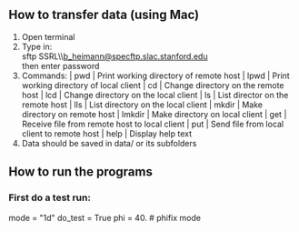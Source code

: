 ## How to transfer data (using Mac)
1. Open terminal
2. Type in:    
    sftp SSRL\\\\b_heimann@specftp.slac.stanford.edu   
then enter password   
3. Commands: 
| pwd    | Print working directory of remote host
| lpwd   | Print working directory of local client
| cd     | Change directory on the remote host
| lcd    | Change directory on the local client
| ls     | List director on the remote host
| lls    | List directory on the local client
| mkdir  | Make directory on remote host
| lmkdir | Make directory on local client
| get    | Receive file from remote host to local client
| put    | Send file from local client to remote host
| help   | Display help text
4. Data should be saved in data/ or its subfolders 


## How to run the programs
### First do a test run:
mode = "1d"
do_test = True
phi = 40. # phifix mode

